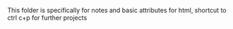 This folder is specifically for notes and basic attributes for html, shortcut to ctrl c+p for further projects

